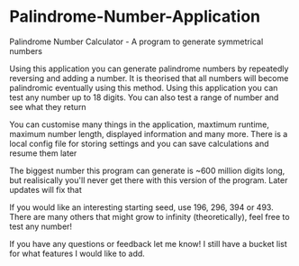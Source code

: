 # Palindrome-Number-Application
Palindrome Number Calculator - A program to generate symmetrical numbers

Using this application you can generate palindrome numbers by repeatedly reversing and adding a number. It is theorised that all numbers will become palindromic eventually using this method. Using this application you can test any number up to 18 digits. You can also test a range of number and see what they return

You can customise many things in the application, maxtimum runtime, maximum number length, displayed information and many more. There is a local config file for storing settings and you can save calculations and resume them later

The biggest number this program can generate is ~600 million digits long, but realisically you'll never get there with this version of the program. Later updates will fix that

If you would like an interesting starting seed, use 196, 296, 394 or 493. There are many others that might grow to infinity (theoretically), feel free to test any number!

If you have any questions or feedback let me know! I still have a bucket list for what features I would like to add.
